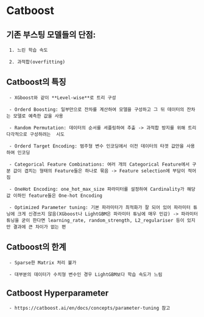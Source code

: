 # Catboost

 ## 기존 부스팅 모델들의 단점:
     
     1. 느린 학습 속도

     2. 과적합(overfitting)

 ## Catboost의 특징

     - XGboost와 같이 **Level-wise**로 트리 구성

     - Orderd Boosting: 일부만으로 잔차를 계산하여 모델을 구성하고 그 뒤 데이터의 잔차는 모델로 예측한 값을 사용

     - Random Permutation: 데이터의 순서를 셔플링하여 추출 -> 과적합 방지를 위해 트리 다각적으로 구성하려는  시도

     - Orderd Target Encoding: 범주형 변수 인코딩에서 이전 데이터의 타겟 값만을 사용하여 인코딩

     - Categorical Feature Combinations: 여러 개의 Categorical Feature에서 구분 값이 겹치는 형태의 Feature들은 하나로 묶음 -> Feature selection에 부담이 적어짐

     - OneHot Encoding: one_hot_max_size 파라미터를 설정하여 Cardinality가 해당 값 이하인 feature들은 One-hot Encoding

     - Optimized Parameter tuning: 기본 파라미터가 최적화가 잘 되어 있어 파라미터 튜닝에 크게 신경쓰지 않음(XGboost나 LightGBM은 파라미터 튜닝에 매우 민감) -> 파라미터 튜닝을 굳이 한다면 learning_rate, random_strength, L2_regulariser 등이 있지만 결과에 큰 차이가 없는 편

## Catboost의 한계

     - Sparse한 Matrix 처리 불가

     - 대부분의 데이터가 수치형 변수인 경우 LightGBM보다 학습 속도가 느림

## Catboost Hyperparameter

     - https://catboost.ai/en/docs/concepts/parameter-tuning 참고
